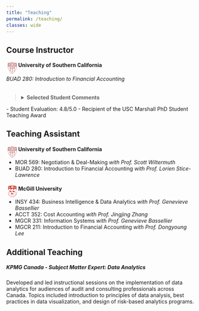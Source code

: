 ```yaml
---
title: "Teaching"
permalink: /teaching/
classes: wide
---
```

## Course Instructor



#### <img src = "/assets/images/usc_shield.png" alt = "USC Crest Logo" width = "32" height = "32" style = "float:left"/> University of Southern California

###### BUAD 280: Introduction to Financial Accounting
<blockquote>
<details>
  <summary><strong>Selected Student Comments</strong></summary>
  <em>
  "Professor Craske is simply the Lebron James of accounting." <br>
  "Professor Craske has been easily one of the best teachers in my academic career." <br>
  "This is <strong>the</strong> best Marshall class I have taken while I've been at USC." <br>
  "[Professor Craske's] humor and passion made such an intimidating subject so much more approachable and exciting!" <br>
  "[Professor Craske] is a phenomenal professor who teaches very well and cares for his students." <br>
  "Professor Craske goes above and beyond so that his students are ready to apply what they learn in the real world."
  </em>
</details>
</blockquote>
- Student Evaluation: 4.8/5.0
- Recipient of the USC Marshall PhD Student Teaching Award


## Teaching Assistant

#### <img src = "/assets/images/usc_shield.png" alt = "USC Crest Logo" width = "32" height = "32" style = "float:left"/> University of Southern California
- MOR 569: Negotiation & Deal-Making *with Prof. Scott Wiltermuth*
- BUAD 280: Introduction to Financial Accounting *with Prof. Lorien Stice-Lawrence*



#### <img src = "/assets/images/mcgill_logo.png" alt = "McGill Crest Logo" width = "32" height = "32" style = "float:left"/> McGill University
- INSY 434: Business Intelligence & Data Analytics *with Prof. Genevieve Bassellier*
- ACCT 352: Cost Accounting *with Prof. Jingjing Zhang*
- MGCR 331: Information Systems *with Prof. Genevieve Bassellier*
- MGCR 211: Introduction to Financial Accounting *with Prof. Dongyoung Lee*




## Additional Teaching
##### KPMG Canada - Subject Matter Expert: Data Analytics
Developed and led instructional sessions on the implementation of data analytics for audiences of audit and consulting professionals across Canada. Topics included introduction to principles of data analysis, best practices in data visualization, and design of risk-based analytics programs.
